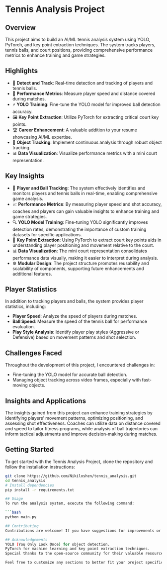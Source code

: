 # Tennis Analysis Project

## Overview
This project aims to build an AI/ML tennis analysis system using YOLO, PyTorch, and key point extraction techniques. The system tracks players, tennis balls, and court positions, providing comprehensive performance metrics to enhance training and game strategies.

## Highlights
- 🎾 **Detect and Track**: Real-time detection and tracking of players and tennis balls.
- 📏 **Performance Metrics**: Measure player speed and distance covered during matches.
- ⚡ **YOLO Training**: Fine-tune the YOLO model for improved ball detection accuracy.
- 🖼️ **Key Point Extraction**: Utilize PyTorch for extracting critical court key points.
- 🏆 **Career Enhancement**: A valuable addition to your resume showcasing AI/ML expertise.
- 🔄 **Object Tracking**: Implement continuous analysis through robust object tracking.
- 📊 **Data Visualization**: Visualize performance metrics with a mini court representation.

## Key Insights
- 🎯 **Player and Ball Tracking**: The system effectively identifies and monitors players and tennis balls in real-time, enabling comprehensive game analysis.
- 📈 **Performance Metrics**: By measuring player speed and shot accuracy, coaches and players can gain valuable insights to enhance training and game strategies.
- 🔍 **YOLO Model Training**: Fine-tuning YOLO significantly improves detection rates, demonstrating the importance of custom training datasets for specific applications.
- 🧠 **Key Point Extraction**: Using PyTorch to extract court key points aids in understanding player positioning and movement relative to the court.
- 📊 **Data Visualization**: The mini court representation consolidates performance data visually, making it easier to interpret during analysis.
- ⚙️ **Modular Design**: The project structure promotes reusability and scalability of components, supporting future enhancements and additional features.

## Player Statistics
In addition to tracking players and balls, the system provides player statistics, including:
- **Player Speed**: Analyze the speed of players during matches.
- **Ball Speed**: Measure the speed of the tennis ball for performance evaluation.
- **Play Style Analysis**: Identify player play styles (Aggressive or Defensive) based on movement patterns and shot selection.

## Challenges Faced
Throughout the development of this project, I encountered challenges in:
- Fine-tuning the YOLO model for accurate ball detection.
- Managing object tracking across video frames, especially with fast-moving objects.

## Insights and Applications
The insights gained from this project can enhance training strategies by identifying players’ movement patterns, optimizing positioning, and assessing shot effectiveness. Coaches can utilize data on distance covered and speed to tailor fitness programs, while analysis of ball trajectories can inform tactical adjustments and improve decision-making during matches.

## Getting Started
To get started with the Tennis Analysis Project, clone the repository and follow the installation instructions:

```bash
git clone https://github.com/Nikiloshen/tennis_analysis.git
cd tennis_analysis
# Install dependencies
pip install -r requirements.txt

## Usage
To run the analysis system, execute the following command:

```bash
python main.py

## Contributing
Contributions are welcome! If you have suggestions for improvements or want to report bugs, please open an issue or submit a pull request.

## Acknowledgements
YOLO (You Only Look Once) for object detection.
PyTorch for machine learning and key point extraction techniques.
Special thanks to the open-source community for their valuable resources and contributions.

Feel free to customize any sections to better fit your project specifics or preferences!
